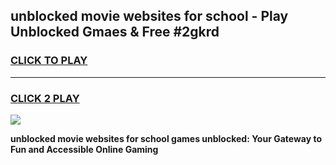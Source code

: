 
## unblocked movie websites for school - Play Unblocked Gmaes & Free #2gkrd
<h3>
<a href="https://news.freeplayer.one?title=unblocked_movie_websites_for_school&ref=24F">CLICK TO PLAY</a></h3>
<hr>

<h3>
<a href="https://news.freeplayer.one?title=unblocked_movie_websites_for_school&ref=24F">CLICK 2 PLAY</a>
  
</h3>

<a href="https://news.freeplayer.one?title=unblocked_movie_websites_for_school&ref=24F/"><img src="https://clearcache.store/games.png"></a>


**unblocked movie websites for school games unblocked: Your Gateway to Fun and Accessible Online Gaming**
